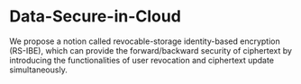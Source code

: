 # Data-Secure-in-Cloud
We propose a notion called revocable-storage identity-based encryption (RS-IBE),
which can provide the forward/backward security of ciphertext by introducing the
functionalities of user revocation and ciphertext update simultaneously.
